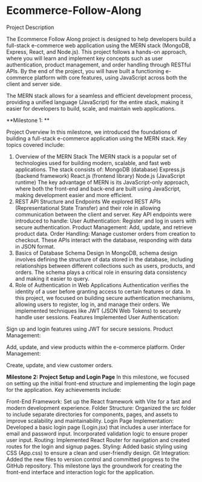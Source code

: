 # Ecommerce-Follow-Along

Project Description

The Ecommerce Follow Along project is designed to help developers build a full-stack e-commerce web application using the MERN stack (MongoDB, Express, React, and Node.js). This project follows a hands-on approach, where you will learn and implement key concepts such as user authentication, product management, and order handling through RESTful APIs. By the end of the project, you will have built a functioning e-commerce platform with core features, using JavaScript across both the client and server side.

The MERN stack allows for a seamless and efficient development process, providing a unified language (JavaScript) for the entire stack, making it easier for developers to build, scale, and maintain web applications.

**Milestone 1: **

Project Overview
In this milestone, we introduced the foundations of building a full-stack e-commerce application using the MERN stack. Key topics covered include:

1. Overview of the MERN Stack
The MERN stack is a popular set of technologies used for building modern, scalable, and fast web applications. The stack consists of:
MongoDB (database)
Express.js (backend framework)
React.js (frontend library)
Node.js (JavaScript runtime)
The key advantage of MERN is its JavaScript-only approach, where both the front-end and back-end are built using JavaScript, making development easier and more efficient.
2. REST API Structure and Endpoints
We explored REST APIs (Representational State Transfer) and their role in allowing communication between the client and server.
Key API endpoints were introduced to handle:
User Authentication: Register and log in users with secure authentication.
Product Management: Add, update, and retrieve product data.
Order Handling: Manage customer orders from creation to checkout.
These APIs interact with the database, responding with data in JSON format.
3. Basics of Database Schema Design
In MongoDB, schema design involves defining the structure of data stored in the database, including relationships between different collections such as users, products, and orders.
The schema plays a critical role in ensuring data consistency and making it easier to query.
4. Role of Authentication in Web Applications
Authentication verifies the identity of a user before granting access to certain features or data.
In this project, we focused on building secure authentication mechanisms, allowing users to register, log in, and manage their orders.
We implemented techniques like JWT (JSON Web Tokens) to securely handle user sessions.
Features Implemented
User Authentication:

Sign up and login features using JWT for secure sessions.
Product Management:

Add, update, and view products within the e-commerce platform.
Order Management:

Create, update, and view customer orders.

**Milestone 2: Project Setup and Login Page**
In this milestone, we focused on setting up the initial front-end structure and implementing the login page for the application. Key achievements include:

Front-End Framework:
Set up the React framework with Vite for a fast and modern development experience.
Folder Structure:
Organized the src folder to include separate directories for components, pages, and assets to improve scalability and maintainability.
Login Page Implementation:
Developed a basic login page (Login.jsx) that includes a user interface for email and password input.
Incorporated validation logic to ensure proper user input.
Routing:
Implemented React Router for navigation and created routes for the login and signup pages.
Styling:
Added basic styling using CSS (App.css) to ensure a clean and user-friendly design.
Git Integration:
Added the new files to version control and committed progress to the GitHub repository.
This milestone lays the groundwork for creating the front-end interface and interaction logic for the application.